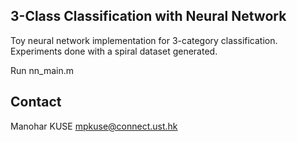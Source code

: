 3-Class Classification with Neural Network
-------------------------------

Toy neural network implementation for 3-category classification.
Experiments done with a spiral dataset generated.

Run nn_main.m

## Contact
Manohar KUSE <mpkuse@connect.ust.hk>
